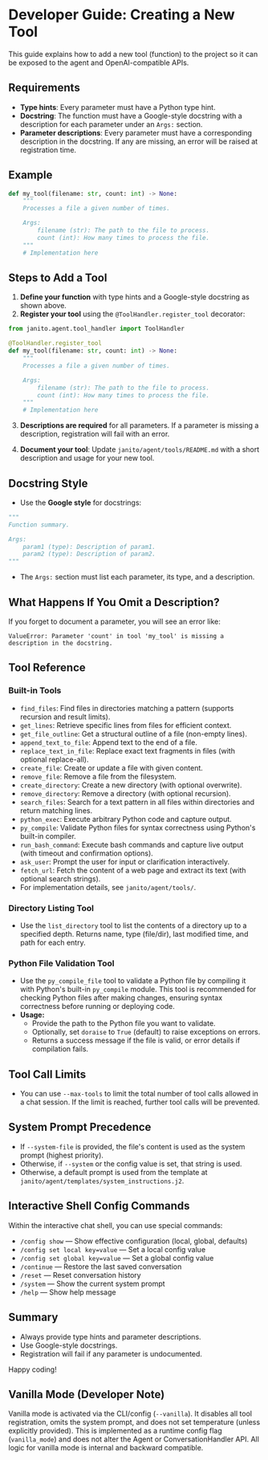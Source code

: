 # Developer Guide: Creating a New Tool

This guide explains how to add a new tool (function) to the project so it can be exposed to the agent and OpenAI-compatible APIs.

## Requirements

- **Type hints**: Every parameter must have a Python type hint.
- **Docstring**: The function must have a Google-style docstring with a description for each parameter under an `Args:` section.
- **Parameter descriptions**: Every parameter must have a corresponding description in the docstring. If any are missing, an error will be raised at registration time.

## Example

```python
def my_tool(filename: str, count: int) -> None:
    """
    Processes a file a given number of times.

    Args:
        filename (str): The path to the file to process.
        count (int): How many times to process the file.
    """
    # Implementation here
```

## Steps to Add a Tool

1. **Define your function** with type hints and a Google-style docstring as shown above.
2. **Register your tool** using the `@ToolHandler.register_tool` decorator:

```python
from janito.agent.tool_handler import ToolHandler

@ToolHandler.register_tool
def my_tool(filename: str, count: int) -> None:
    """
    Processes a file a given number of times.

    Args:
        filename (str): The path to the file to process.
        count (int): How many times to process the file.
    """
    # Implementation here
```

3. **Descriptions are required** for all parameters. If a parameter is missing a description, registration will fail with an error.

4. **Document your tool**: Update `janito/agent/tools/README.md` with a short description and usage for your new tool.

## Docstring Style

- Use the **Google style** for docstrings:

```python
"""
Function summary.

Args:
    param1 (type): Description of param1.
    param2 (type): Description of param2.
"""
```

- The `Args:` section must list each parameter, its type, and a description.

## What Happens If You Omit a Description?

If you forget to document a parameter, you will see an error like:

```
ValueError: Parameter 'count' in tool 'my_tool' is missing a description in the docstring.
```

## Tool Reference

### Built-in Tools

- `find_files`: Find files in directories matching a pattern (supports recursion and result limits).
- `get_lines`: Retrieve specific lines from files for efficient context.
- `get_file_outline`: Get a structural outline of a file (non-empty lines).
- `append_text_to_file`: Append text to the end of a file.
- `replace_text_in_file`: Replace exact text fragments in files (with optional replace-all).
- `create_file`: Create or update a file with given content.
- `remove_file`: Remove a file from the filesystem.
- `create_directory`: Create a new directory (with optional overwrite).
- `remove_directory`: Remove a directory (with optional recursion).
- `search_files`: Search for a text pattern in all files within directories and return matching lines.
- `python_exec`: Execute arbitrary Python code and capture output.
- `py_compile`: Validate Python files for syntax correctness using Python's built-in compiler.
- `run_bash_command`: Execute bash commands and capture live output (with timeout and confirmation options).
- `ask_user`: Prompt the user for input or clarification interactively.
- `fetch_url`: Fetch the content of a web page and extract its text (with optional search strings).
- For implementation details, see `janito/agent/tools/`.

### Directory Listing Tool

- Use the `list_directory` tool to list the contents of a directory up to a specified depth. Returns name, type (file/dir), last modified time, and path for each entry.

### Python File Validation Tool

- Use the `py_compile_file` tool to validate a Python file by compiling it with Python's built-in `py_compile` module. This tool is recommended for checking Python files after making changes, ensuring syntax correctness before running or deploying code.
- **Usage:**
  - Provide the path to the Python file you want to validate.
  - Optionally, set `doraise` to `True` (default) to raise exceptions on errors.
  - Returns a success message if the file is valid, or error details if compilation fails.

## Tool Call Limits

- You can use `--max-tools` to limit the total number of tool calls allowed in a chat session. If the limit is reached, further tool calls will be prevented.

## System Prompt Precedence

- If `--system-file` is provided, the file's content is used as the system prompt (highest priority).
- Otherwise, if `--system` or the config value is set, that string is used.
- Otherwise, a default prompt is used from the template at `janito/agent/templates/system_instructions.j2`.

## Interactive Shell Config Commands

Within the interactive chat shell, you can use special commands:
- `/config show` — Show effective configuration (local, global, defaults)
- `/config set local key=value` — Set a local config value
- `/config set global key=value` — Set a global config value
- `/continue` — Restore the last saved conversation
- `/reset` — Reset conversation history
- `/system` — Show the current system prompt
- `/help` — Show help message

## Summary

- Always provide type hints and parameter descriptions.
- Use Google-style docstrings.
- Registration will fail if any parameter is undocumented.

Happy coding!

## Vanilla Mode (Developer Note)

Vanilla mode is activated via the CLI/config (`--vanilla`). It disables all tool registration, omits the system prompt, and does not set temperature (unless explicitly provided). This is implemented as a runtime config flag (`vanilla_mode`) and does not alter the Agent or ConversationHandler API. All logic for vanilla mode is internal and backward compatible.
